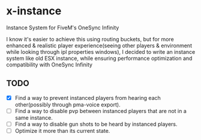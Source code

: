 # x-instance
Instance System for FiveM's OneSync Infinity

I know it's easier to achieve this using routing buckets, but for more enhanced & realistic player experience(seeing other players & environment while looking through ipl properties windows), I decided to write an instance system like old ESX instance, while ensuring performance optimization and compatibility with OneSync Infinity

## TODO
- [x] Find a way to prevent instanced players from hearing each other(possibly through pma-voice export).
- [ ] Find a way to disable pvp between instanced players that are not in a same instance.
- [ ] Find a way to disable gun shots to be heard by instanced players.
- [ ] Optimize it more than its current state.